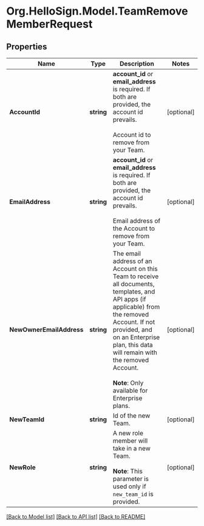 # Org.HelloSign.Model.TeamRemoveMemberRequest

## Properties

Name | Type | Description | Notes
------------ | ------------- | ------------- | -------------
**AccountId** | **string** |  **account_id** or **email_address** is required. If both are provided, the account id prevails. <br><br>Account id to remove from your Team.  | [optional] 
**EmailAddress** | **string** |  **account_id** or **email_address** is required. If both are provided, the account id prevails. <br><br>Email address of the Account to remove from your Team.  | [optional] 
**NewOwnerEmailAddress** | **string** |  The email address of an Account on this Team to receive all documents, templates, and API apps (if applicable) from the removed Account. If not provided, and on an Enterprise plan, this data will remain with the removed Account.<br><br>**Note**: Only available for Enterprise plans.  | [optional] 
**NewTeamId** | **string** |  Id of the new Team.  | [optional] 
**NewRole** | **string** |  A new role member will take in a new Team.<br><br>**Note**: This parameter is used only if `new_team_id` is provided.  | [optional] 

[[Back to Model list]](../README.md#documentation-for-models) [[Back to API list]](../README.md#documentation-for-api-endpoints) [[Back to README]](../README.md)

